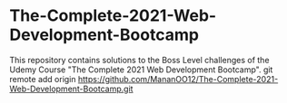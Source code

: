 # The-Complete-2021-Web-Development-Bootcamp
This repository contains solutions to the Boss Level challenges of the Udemy Course "The Complete 2021 Web Development Bootcamp".
git remote add origin https://github.com/MananOO12/The-Complete-2021-Web-Development-Bootcamp.git
